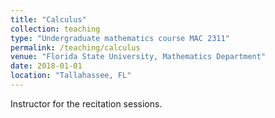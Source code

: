 ```yaml
---
title: "Calculus"
collection: teaching
type: "Undergraduate mathematics course MAC 2311"
permalink: /teaching/calculus
venue: "Florida State University, Mathematics Department"
date: 2018-01-01
location: "Tallahassee, FL"
---
```


Instructor for the recitation sessions.
